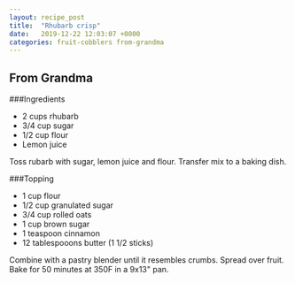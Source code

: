 ```yaml
---
layout: recipe_post
title:  "Rhubarb crisp"
date:   2019-12-22 12:03:07 +0000
categories: fruit-cobblers from-grandma
---
```


## From Grandma
###Ingredients
* 2 cups rhubarb
* 3/4 cup sugar
* 1/2 cup flour
* Lemon juice


Toss rubarb with sugar, lemon juice and flour. Transfer mix to a baking dish.

###Topping
* 1 cup flour
* 1/2 cup granulated sugar
* 3/4 cup rolled oats
* 1 cup brown sugar
* 1 teaspoon cinnamon
* 12 tablespooons butter (1 1/2 sticks)


Combine with a pastry blender until it resembles crumbs. Spread over fruit. Bake for 50 minutes at 350F in a 9x13" pan.
